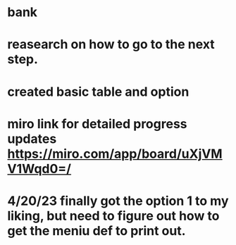 # bank
# reasearch on how to go to the next step.
# created basic table and option
# miro link for detailed progress updates https://miro.com/app/board/uXjVMV1Wqd0=/
# 4/20/23 finally got the option 1 to my liking, but need to figure out how to get the meniu def to print out.